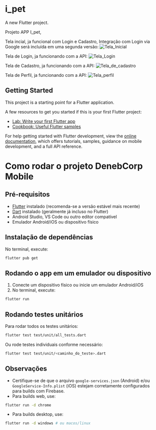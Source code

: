 # i_pet

A new Flutter project.


Projeto APP I_pet, 

Tela incial, ja funcional com Login e Cadastro, Integração com Login via Google será incluída em uma segunda versão:
![Tela_Inicial](https://github.com/user-attachments/assets/969a08d3-e113-4472-a8ac-74cd93e7142a)

Tela de Login, ja funcionando com a API:
![Tela_Login](https://github.com/user-attachments/assets/3da44730-aee0-4921-bb3d-2e45f2aa6bf4)

Tela de Cadastro, ja funcionando com a API:
![Tela_de_cadastro](https://github.com/user-attachments/assets/f803bb5c-ed6e-48f2-9684-3566f5277d09)

Tela de Perfil, ja funcionando com a API:
![Tela_perfil](https://github.com/user-attachments/assets/98dbd061-6575-4e5d-94c5-d425893dba3f)

## Getting Started

This project is a starting point for a Flutter application.

A few resources to get you started if this is your first Flutter project:

- [Lab: Write your first Flutter app](https://docs.flutter.dev/get-started/codelab)
- [Cookbook: Useful Flutter samples](https://docs.flutter.dev/cookbook)

For help getting started with Flutter development, view the
[online documentation](https://docs.flutter.dev/), which offers tutorials,
samples, guidance on mobile development, and a full API reference.

# Como rodar o projeto DenebCorp Mobile

## Pré-requisitos
- [Flutter](https://flutter.dev/docs/get-started/install) instalado (recomenda-se a versão estável mais recente)
- [Dart](https://dart.dev/get-dart) instalado (geralmente já incluso no Flutter)
- Android Studio, VS Code ou outro editor compatível
- Emulador Android/iOS ou dispositivo físico

## Instalação de dependências

No terminal, execute:
```bash
flutter pub get
```

## Rodando o app em um emulador ou dispositivo

1. Conecte um dispositivo físico ou inicie um emulador Android/iOS
2. No terminal, execute:
```bash
flutter run
```

## Rodando testes unitários

Para rodar todos os testes unitários:
```bash
flutter test test/unit/all_tests.dart
```

Ou rode testes individuais conforme necessário:
```bash
flutter test test/unit/<caminho_do_teste>.dart
```

## Observações
- Certifique-se de que o arquivo `google-services.json` (Android) e/ou `GoogleService-Info.plist` (iOS) estejam corretamente configurados para builds com Firebase.
- Para builds web, use:
```bash
flutter run -d chrome
```
- Para builds desktop, use:
```bash
flutter run -d windows # ou macos/linux
```
